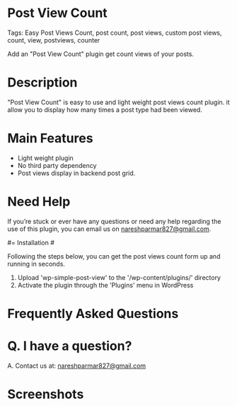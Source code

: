 # Post View Count #

Tags: Easy Post Views Count, post count, post views, custom post views, count, view, postviews, counter

Add an "Post View Count" plugin get count views of your posts.


# Description #

"Post View Count" is easy to use and light weight post views count plugin. it allow you to display how many times a post type had been viewed.

# Main Features #

* Light weight plugin
* No third party dependency
* Post views display in backend post grid.


# Need Help #

If you’re stuck or ever have any questions or need any help regarding the use of this plugin, you can email us on [nareshparmar827@gmail.com](mailto:nareshparmar827@gmail.com).


#= Installation #

Following the steps below, you can get the post views count form up and running in seconds.

1. Upload 'wp-simple-post-view' to the '/wp-content/plugins/' directory
2. Activate the plugin through the 'Plugins' menu in WordPress

# Frequently Asked Questions #

# Q. I have a question? 
A. Contact us at: [nareshparmar827@gmail.com](mailto:nareshparmar827@gmail.com)

# Screenshots #
